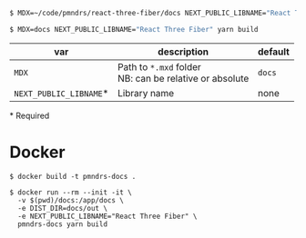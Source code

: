 ```sh
$ MDX=~/code/pmndrs/react-three-fiber/docs NEXT_PUBLIC_LIBNAME="React Three Fiber" yarn dev
```

```sh
$ MDX=docs NEXT_PUBLIC_LIBNAME="React Three Fiber" yarn build
```

| var                     | description                                               | default |
| ----------------------- | --------------------------------------------------------- | ------- |
| `MDX`                   | Path to `*.mxd` folder<br>NB: can be relative or absolute | `docs`  |
| `NEXT_PUBLIC_LIBNAME`\* | Library name                                              | none    |

\* Required

# Docker

```
$ docker build -t pmndrs-docs .

$ docker run --rm --init -it \
  -v $(pwd)/docs:/app/docs \
  -e DIST_DIR=docs/out \
  -e NEXT_PUBLIC_LIBNAME="React Three Fiber" \
  pmndrs-docs yarn build
```
